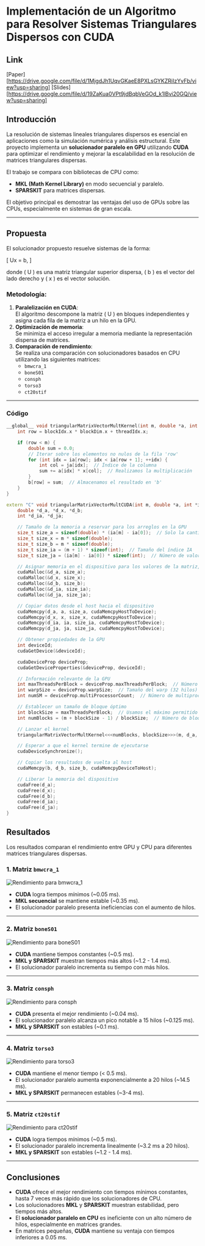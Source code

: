 # Implementación de un Algoritmo para Resolver Sistemas Triangulares Dispersos con CUDA

## Link
[Paper][https://drive.google.com/file/d/1MjgdJh1UqvGKaeE8PXLsGYKZRiIzYvFb/view?usp=sharing]
[Slides][https://drive.google.com/file/d/19ZaKua0VPt9jdBqbVeGOd_k1lBvi20GQ/view?usp=sharing]

## Introducción

La resolución de sistemas lineales triangulares dispersos es esencial en aplicaciones como la simulación numérica y análisis estructural. Este proyecto implementa un **solucionador paralelo en GPU** utilizando **CUDA** para optimizar el rendimiento y mejorar la escalabilidad en la resolución de matrices triangulares dispersas.

El trabajo se compara con bibliotecas de CPU como:
- **MKL (Math Kernel Library)** en modo secuencial y paralelo.
- **SPARSKIT** para matrices dispersas.

El objetivo principal es demostrar las ventajas del uso de GPUs sobre las CPUs, especialmente en sistemas de gran escala.

---

## Propuesta

El solucionador propuesto resuelve sistemas de la forma:

\[
Ux = b,
\]

donde \( U \) es una matriz triangular superior dispersa, \( b \) es el vector del lado derecho y \( x \) es el vector solución.

### Metodología:

1. **Paralelización en CUDA**:  
   El algoritmo descompone la matriz \( U \) en bloques independientes y asigna cada fila de la matriz a un hilo en la GPU.  
2. **Optimización de memoria**:  
   Se minimiza el acceso irregular a memoria mediante la representación dispersa de matrices.  
3. **Comparación de rendimiento**:  
   Se realiza una comparación con solucionadores basados en CPU utilizando las siguientes matrices:
   - `bmwcra_1`
   - `boneS01`
   - `consph`
   - `torso3`
   - `ct20stif`
---

### Código

```cpp
__global__ void triangularMatrixVectorMultKernel(int m, double *a, int *ia, int *ja, double *x, double *b) {
    int row = blockIdx.x * blockDim.x + threadIdx.x;

    if (row < m) {
        double sum = 0.0;
        // Iterar sobre los elementos no nulos de la fila 'row'
        for (int idx = ia[row]; idx < ia[row + 1]; ++idx) {
            int col = ja[idx];  // Índice de la columna
            sum += a[idx] * x[col];  // Realizamos la multiplicación
        }
        b[row] = sum;  // Almacenamos el resultado en 'b'
    }
}

extern "C" void triangularMatrixVectorMultCUDA(int m, double *a, int *ia, int *ja, double *x, double *b) {
    double *d_a, *d_x, *d_b;
    int *d_ia, *d_ja;

    // Tamaño de la memoria a reservar para los arreglos en la GPU
    size_t size_a = sizeof(double) * (ia[m] - ia[0]);  // Solo la cantidad de elementos no nulos
    size_t size_x = m * sizeof(double);
    size_t size_b = m * sizeof(double);
    size_t size_ia = (m + 1) * sizeof(int);  // Tamaño del índice IA
    size_t size_ja = (ia[m] - ia[0]) * sizeof(int);  // Número de valores no nulos

    // Asignar memoria en el dispositivo para los valores de la matriz, vectores y arreglos de índices
    cudaMalloc(&d_a, size_a);
    cudaMalloc(&d_x, size_x);
    cudaMalloc(&d_b, size_b);
    cudaMalloc(&d_ia, size_ia);
    cudaMalloc(&d_ja, size_ja);

    // Copiar datos desde el host hacia el dispositivo
    cudaMemcpy(d_a, a, size_a, cudaMemcpyHostToDevice);
    cudaMemcpy(d_x, x, size_x, cudaMemcpyHostToDevice);
    cudaMemcpy(d_ia, ia, size_ia, cudaMemcpyHostToDevice);
    cudaMemcpy(d_ja, ja, size_ja, cudaMemcpyHostToDevice);

    // Obtener propiedades de la GPU
    int deviceId;
    cudaGetDevice(&deviceId);

    cudaDeviceProp deviceProp;
    cudaGetDeviceProperties(&deviceProp, deviceId);

    // Información relevante de la GPU
    int maxThreadsPerBlock = deviceProp.maxThreadsPerBlock;  // Número máximo de hilos por bloque
    int warpSize = deviceProp.warpSize;  // Tamaño del warp (32 hilos)
    int numSM = deviceProp.multiProcessorCount;  // Número de multiprocesadores

    // Establecer un tamaño de bloque óptimo
    int blockSize = maxThreadsPerBlock;  // Usamos el máximo permitido por la GPU
    int numBlocks = (m + blockSize - 1) / blockSize;  // Número de bloques necesarios

    // Lanzar el kernel
    triangularMatrixVectorMultKernel<<<numBlocks, blockSize>>>(m, d_a, d_ia, d_ja, d_x, d_b);

    // Esperar a que el kernel termine de ejecutarse
    cudaDeviceSynchronize();

    // Copiar los resultados de vuelta al host
    cudaMemcpy(b, d_b, size_b, cudaMemcpyDeviceToHost);

    // Liberar la memoria del dispositivo
    cudaFree(d_a);
    cudaFree(d_x);
    cudaFree(d_b);
    cudaFree(d_ia);
    cudaFree(d_ja);
}
```

## Resultados

Los resultados comparan el rendimiento entre GPU y CPU para diferentes matrices triangulares dispersas.

### 1. Matriz `bmwcra_1`
![Rendimiento para bmwcra_1](img/Original_PatternSymmetric_bmwcra_1.png)

- **CUDA** logra tiempos mínimos (~0.05 ms).
- **MKL secuencial** se mantiene estable (~0.35 ms).
- El solucionador paralelo presenta ineficiencias con el aumento de hilos.

---

### 2. Matriz `boneS01`
![Rendimiento para boneS01](img/Original_PatternSymmetric_boneS01.png)

- **CUDA** mantiene tiempos constantes (~0.5 ms).
- **MKL y SPARSKIT** muestran tiempos más altos (~1.2 - 1.4 ms).
- El solucionador paralelo incrementa su tiempo con más hilos.

---

### 3. Matriz `consph`
![Rendimiento para consph](img/Original_Unsymmetric_consph.png)

- **CUDA** presenta el mejor rendimiento (~0.04 ms).
- El solucionador paralelo alcanza un pico notable a 15 hilos (~0.125 ms).
- **MKL y SPARSKIT** son estables (~0.1 ms).

---

### 4. Matriz `torso3`
![Rendimiento para torso3](img/Original_Unsymmetric_torso3.png)

- **CUDA** mantiene el menor tiempo (< 0.5 ms).
- El solucionador paralelo aumenta exponencialmente a 20 hilos (~14.5 ms).
- **MKL y SPARSKIT** permanecen estables (~3-4 ms).

---

### 5. Matriz `ct20stif`
![Rendimiento para ct20stif](img/Original_Symmetric_ct20stif.png)

- **CUDA** logra tiempos mínimos (~0.5 ms).
- El solucionador paralelo incrementa linealmente (~3.2 ms a 20 hilos).
- **MKL y SPARSKIT** son estables (~1.2 - 1.4 ms).

---

## Conclusiones

- **CUDA** ofrece el mejor rendimiento con tiempos mínimos constantes, hasta 7 veces más rápido que los solucionadores de CPU.
- Los solucionadores **MKL** y **SPARSKIT** muestran estabilidad, pero tiempos más altos.
- El **solucionador paralelo en CPU** es ineficiente con un alto número de hilos, especialmente en matrices grandes.
- En matrices pequeñas, **CUDA** mantiene su ventaja con tiempos inferiores a 0.05 ms.


